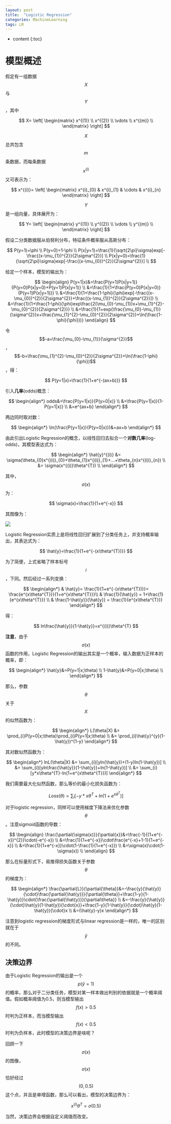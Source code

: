 ```yaml
---
layout: post
title:  "Logistic Regression"
categories: MachineLearning
tags: LR
---
```


* content
{:toc}

# 模型概述

假定有一组数据$$X$$与$$Y$$，其中

$$
X=
\left[
\begin{matrix}
 x^{(1)} \\
x^{(2)} \\
 \vdots \\
 x^{(m)} \\
\end{matrix}
\right]
$$

$$X$$总共包含$$m$$条数据，而每条数据$$x^{(i)}$$又可表示为：

$$
x^{(i)}=
\left[
\begin{matrix}
 x^{i}_{0} & x^{i}_{1} & \cdots & x^{i}_{n}
\end{matrix}
\right]
$$

$$Y$$是一组向量，具体展开为：

$$
Y=
\left[
\begin{matrix}
 y^{(1)} \\
y^{(2)} \\
 \vdots \\
y^{(m)} \\
\end{matrix}
\right]
$$

假设二分类数据服从伯努利分布，特征条件概率服从高斯分布：

$$
P(y=1)=\phi \\
P(y=0)=1-\phi \\
P(x|y=1)=\frac{1}{\sqrt{2\pi}\sigma}exp[-\frac{(x-\mu_{1})^{2}}{2\sigma^{2}}] \\
P(x|y=0)=\frac{1}{\sqrt{2\pi}\sigma}exp[-\frac{(x-\mu_{0})^{2}}{2\sigma^{2}}] \\
$$

给定一个样本，模型的输出为：

$$
\begin{align}
P(y=1|x)&=\frac{P(y=1)P(x|y=1)}{P(y=0)P(x|y=0)+P(y=1)P(x|y=1)} \\
&=\frac{1}{1+\frac{P(y=0)P(x|y=0)}{P(y=1)P(x|y=1)}} \\
&=\frac{1}{1+\frac{1-\phi}{\phi}exp[-\frac{(x-\mu_{0})^{2}}{2\sigma^{2}}+\frac{(x-\mu_{1})^{2}}{2\sigma^{2}}]} \\
&=\frac{1}{1+\frac{1-\phi}{\phi}exp\frac{2(\mu_{0}-\mu_{1})x+\mu_{1}^{2}-\mu_{0}^{2}}{2\sigma^{2}}} \\
&=\frac{1}{1+exp(\frac{\mu_{0}-\mu_{1}}{\sigma^{2}}x+\frac{\mu_{1}^{2}-\mu_{0}^{2}}{2\sigma^{2}}+\ln(\frac{1-\phi}{\phi}))}
\end{align}
$$

令$$-a=\frac{\mu_{0}-\mu_{1}}{\sigma^{2}}$$，$$-b=\frac{\mu_{1}^{2}-\mu_{0}^{2}}{2\sigma^{2}}+\ln(\frac{1-\phi}{\phi})$$，得：

$$
P(y=1|x)=\frac{1}{1+e^{-(ax+b)}}
$$

引入**几率**(odds)概念：

$$
\begin{align*}
odds&=\frac{P(y=1|x)}{P(y=0|x)} \\
&=\frac{P(y=1|x)}{1-P(y=1|x)} \\
&=e^{ax+b}
\end{align*}
$$

两边同时取对数：

$$
\begin{align*}
\ln(\frac{P(y=1|x)}{P(y=0|x)})&=ax+b
\end{align*}
$$

由此引出Logistic Regression的概念，以线性回归去拟合一个**对数几率**(log-odds)，其模型表达式为：

$$
\begin{align*}
\hat{y}^{(i)}
 &= \sigma(\theta_{0}x^{(i)}_{0}+\theta_{1}x^{(i)}_{1}+...+\theta_{n}x^{(i)}_{n}) \\
 &= \sigma(x^{(i)}\theta^{T}) \\
\end{align*}
$$

其中，$$\sigma(x)$$为：

$$
\sigma(x)=\frac{1}{1+e^{-x}}
$$

其图像为：

![](img/Logistic-curve.svg)

Logistic Regression实质上是将线性回归扩展到了分类任务上，并支持概率输出，其表达式为：

$$
\hat{y}=\frac{1}{1+e^{-(x\theta^{T})}}
$$

为了简便，上式省略了样本标号$$i$$，下同。然后经过一系列变换：

$$
\begin{align*}
& \hat{y}= \frac{1}{1+e^{-(x\theta^{T})}}= \frac{e^{x\theta^{T}}}{1+e^{x\theta^{T}}}\\
& \frac{1}{\hat{y}} = 1+\frac{1}{e^{x\theta^{T}}} \\
& \frac{1-\hat{y}}{\hat{y}} = \frac{1}{e^{x\theta^{T}}}
\end{align*}
$$

得：

$$
ln\frac{\hat{y}}{1-\hat{y}}=x^{(i)}\theta^{T}
$$

**注意**，由于$$\sigma(x)$$函数的作用，Logistic Regression的输出其实是一个概率，输入数据为正样本的概率，即：

$$
\begin{align*}
\hat{y}&=P(y=1|x;\theta) \\
1-\hat{y}&=P(y=0|x;\theta) \\
\end{align*}
$$

那么，参数$$\theta$$关于$$X$$的似然函数为：

$$
\begin{align*}
L(\theta|X) &= \prod_{i}P(y=0|x;\theta)\prod_{i}P(y=1|x;\theta) \\
			&= \prod_{i}\hat{y}^{y}(1-\hat{y})^{1-y}
\end{align*}
$$

其对数似然函数为：

$$
\begin{align*}
lnL(\theta|X) &= \sum_{i}[yln(\hat{y})+(1-y)ln(1-\hat{y})] \\
&= \sum_{i}[yln\frac{\hat{y}}{1-\hat{y}}+ln(1-\hat{y})] \\
&= \sum_{i}[y*x\theta^{T}-ln(1+e^{x\theta^{T}})]
\end{align*}
$$

我们需要最大化似然函数，那么等价的最小化损失函数为：

$$
Loss(\theta)=\sum_{i}[-y*x\theta^{T}+ln(1+e^{x\theta^{T}})]
$$

对于logistic regression，同样可以使用梯度下降法来优化参数$$\theta$$。注意sigmoid函数的导数：

$$
\begin{align}
\frac{\partial{\sigma(x)}}{\partial{x}}&=\frac{-1}{(1+e^{-x})^{2}}\cdot(-e^{-x}) \\
&=\frac{1}{1+e^{-x}}\cdot\frac{e^{-x}+1-1}{1+e^{-x}} \\
&=\frac{1}{1+e^{-x}}\cdot(1-\frac{1}{1+e^{-x}}) \\
&=\sigma(x)\cdot(1-\sigma(x)) \\
\end{align}
$$

那么在标量形式下，易推得损失函数关于参数$$\theta​$$的梯度为：

$$
\begin{align*}
\frac{\partial{L}}{\partial{\theta}}&=-\frac{y}{\hat{y}}{\cdot}\frac{\partial{\hat{y}}}{\partial{\theta}}+\frac{1-y}{1-\hat{y}}\cdot{\frac{\partial{\hat{y}}}{\partial\theta}} \\
&=-\frac{y}{\hat{y}}{\cdot}\hat{y}(1-\hat{y}){\cdot{x}}+\frac{1-y}{1-\hat{y}}{\cdot}\hat{y}(1-\hat{y}){\cdot}x \\
&=(\hat{y}-y)x
\end{align*}
$$

注意到logistic regression的梯度形式与linear regression是一样的，唯一的区别就在于$$\hat{y}$$的不同。

## 决策边界

由于Logistic Regression的输出是一个$$p(\hat{y}=1)$$的概率，那么对于二分类任务，模型对某一样本做出判别的依据就是一个概率阈值。假如概率阈值为0.5，则当模型输出$$f(x)>0.5$$时判为正样本，而当模型输出$$f(x)<0.5$$时判为负样本，此时模型的决策边界是啥呢？

回顾一下$$\sigma(x)$$的图像，$$\sigma(x)$$恰好经过$$(0, 0.5)$$这个点，并且是单增函数，那么可以看出，模型的决策边界为：

$$
x^{(i)}\theta^{T}=\sigma(0.5)
$$

当然，决策边界会根据自定义阈值而改变。
